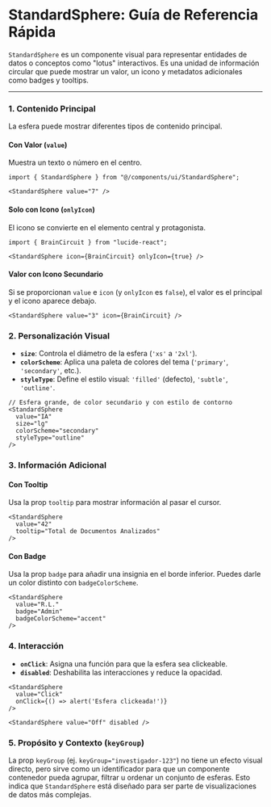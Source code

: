 # StandardSphere: Guía de Referencia Rápida

`StandardSphere` es un componente visual para representar entidades de datos o conceptos como "lotus" interactivos. Es una unidad de información circular que puede mostrar un valor, un icono y metadatos adicionales como badges y tooltips.

---

### 1. Contenido Principal
La esfera puede mostrar diferentes tipos de contenido principal.

#### Con Valor (`value`)
Muestra un texto o número en el centro.
```tsx
import { StandardSphere } from "@/components/ui/StandardSphere";

<StandardSphere value="7" />
```

#### Solo con Icono (`onlyIcon`)
El icono se convierte en el elemento central y protagonista.
```tsx
import { BrainCircuit } from "lucide-react";

<StandardSphere icon={BrainCircuit} onlyIcon={true} />
```

#### Valor con Icono Secundario
Si se proporcionan `value` e `icon` (y `onlyIcon` es `false`), el valor es el principal y el icono aparece debajo.
```tsx
<StandardSphere value="3" icon={BrainCircuit} />
```

### 2. Personalización Visual

-   **`size`**: Controla el diámetro de la esfera (`'xs'` a `'2xl'`).
-   **`colorScheme`**: Aplica una paleta de colores del tema (`'primary'`, `'secondary'`, etc.).
-   **`styleType`**: Define el estilo visual: `'filled'` (defecto), `'subtle'`, `'outline'`.

```tsx
// Esfera grande, de color secundario y con estilo de contorno
<StandardSphere 
  value="IA"
  size="lg"
  colorScheme="secondary"
  styleType="outline"
/>
```

### 3. Información Adicional

#### Con Tooltip
Usa la prop `tooltip` para mostrar información al pasar el cursor.
```tsx
<StandardSphere 
  value="42"
  tooltip="Total de Documentos Analizados"
/>
```

#### Con Badge
Usa la prop `badge` para añadir una insignia en el borde inferior. Puedes darle un color distinto con `badgeColorScheme`.
```tsx
<StandardSphere 
  value="R.L."
  badge="Admin"
  badgeColorScheme="accent"
/>
```

### 4. Interacción

-   **`onClick`**: Asigna una función para que la esfera sea clickeable.
-   **`disabled`**: Deshabilita las interacciones y reduce la opacidad.

```tsx
<StandardSphere 
  value="Click"
  onClick={() => alert('Esfera clickeada!')}
/>

<StandardSphere value="Off" disabled />
```

### 5. Propósito y Contexto (`keyGroup`)
La prop `keyGroup` (ej. `keyGroup="investigador-123"`) no tiene un efecto visual directo, pero sirve como un identificador para que un componente contenedor pueda agrupar, filtrar u ordenar un conjunto de esferas. Esto indica que `StandardSphere` está diseñado para ser parte de visualizaciones de datos más complejas.
